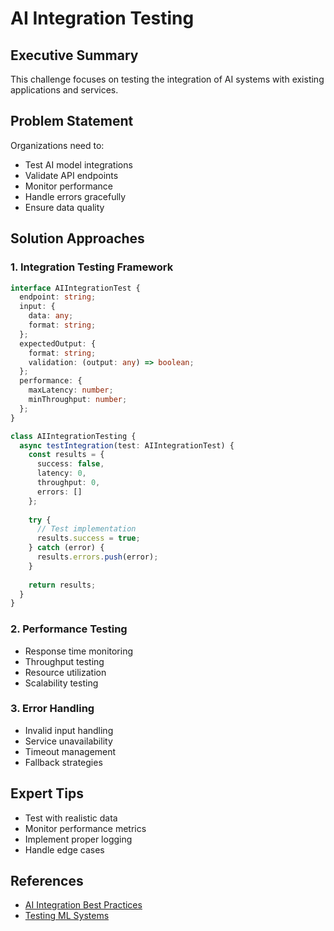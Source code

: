 # AI Integration Testing

<ChallengeDifficulty :rating="4" />
<TimeEstimate time="3-4 days" />

## Executive Summary
This challenge focuses on testing the integration of AI systems with existing applications and services.

## Problem Statement
Organizations need to:
- Test AI model integrations
- Validate API endpoints
- Monitor performance
- Handle errors gracefully
- Ensure data quality

## Solution Approaches

### 1. Integration Testing Framework
```typescript
interface AIIntegrationTest {
  endpoint: string;
  input: {
    data: any;
    format: string;
  };
  expectedOutput: {
    format: string;
    validation: (output: any) => boolean;
  };
  performance: {
    maxLatency: number;
    minThroughput: number;
  };
}

class AIIntegrationTesting {
  async testIntegration(test: AIIntegrationTest) {
    const results = {
      success: false,
      latency: 0,
      throughput: 0,
      errors: []
    };
    
    try {
      // Test implementation
      results.success = true;
    } catch (error) {
      results.errors.push(error);
    }
    
    return results;
  }
}
```

### 2. Performance Testing
- Response time monitoring
- Throughput testing
- Resource utilization
- Scalability testing

### 3. Error Handling
- Invalid input handling
- Service unavailability
- Timeout management
- Fallback strategies

## Expert Tips
- Test with realistic data
- Monitor performance metrics
- Implement proper logging
- Handle edge cases

## References
- [AI Integration Best Practices](https://example.com/ai-integration)
- [Testing ML Systems](https://example.com/ml-testing)
